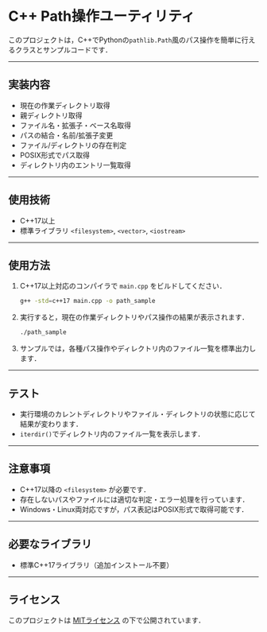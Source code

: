# C++ Path操作ユーティリティ

このプロジェクトは，C++でPythonの`pathlib.Path`風のパス操作を簡単に行えるクラスとサンプルコードです．

---

## 実装内容

- 現在の作業ディレクトリ取得
- 親ディレクトリ取得
- ファイル名・拡張子・ベース名取得
- パスの結合・名前/拡張子変更
- ファイル/ディレクトリの存在判定
- POSIX形式でパス取得
- ディレクトリ内のエントリ一覧取得

---

## 使用技術

- C++17以上
- 標準ライブラリ `<filesystem>`, `<vector>`, `<iostream>`

---

## 使用方法

1. C++17以上対応のコンパイラで `main.cpp` をビルドしてください．

    ```bash
    g++ -std=c++17 main.cpp -o path_sample
    ```

2. 実行すると，現在の作業ディレクトリやパス操作の結果が表示されます．

    ```bash
    ./path_sample
    ```

3. サンプルでは，各種パス操作やディレクトリ内のファイル一覧を標準出力します．

---

## テスト

- 実行環境のカレントディレクトリやファイル・ディレクトリの状態に応じて結果が変わります．
- `iterdir()`でディレクトリ内のファイル一覧を表示します．

---

## 注意事項

- C++17以降の `<filesystem>` が必要です．
- 存在しないパスやファイルには適切な判定・エラー処理を行っています．
- Windows・Linux両対応ですが，パス表記はPOSIX形式で取得可能です．

---

## 必要なライブラリ

- 標準C++17ライブラリ（追加インストール不要）

---

## ライセンス

このプロジェクトは [MITライセンス](https://opensource.org/licenses/MIT) の下で公開されています．
